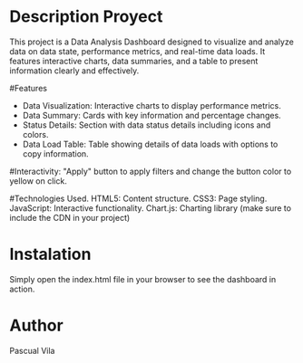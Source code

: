 # Description Proyect

This project is a Data Analysis Dashboard designed to visualize and analyze data on data state, performance metrics, and real-time data loads. It features interactive charts, data summaries, and a table to present information clearly and effectively.

#Features
 - Data Visualization: Interactive charts to display performance metrics.
 - Data Summary: Cards with key information and percentage changes.
 - Status Details: Section with data status details including icons and colors.
 - Data Load Table: Table showing details of data loads with options to copy information.

#Interactivity: "Apply" button to apply filters and change the button color to yellow on click.

#Technologies Used.
HTML5: Content structure.
CSS3: Page styling.
JavaScript: Interactive functionality.
Chart.js: Charting library (make sure to include the CDN in your project)

# Instalation

Simply open the index.html file in your browser to see the dashboard in action.

# Author
Pascual Vila
